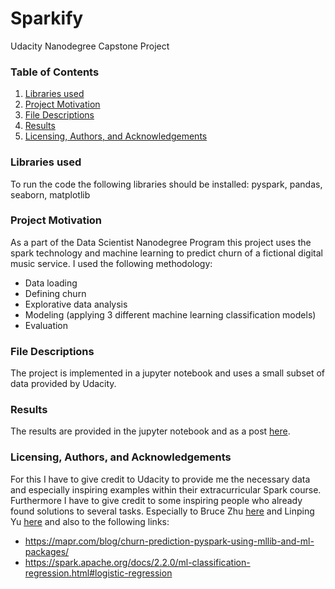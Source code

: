 # Sparkify
Udacity Nanodegree Capstone Project

### Table of Contents

1. [Libraries used](#libs)
2. [Project Motivation](#motivation)
3. [File Descriptions](#files)
4. [Results](#results)
5. [Licensing, Authors, and Acknowledgements](#licensing)

### Libraries used <a name="libs"></a>
To run the code the following libraries should be installed: pyspark, pandas, seaborn, matplotlib

### Project Motivation <a name="motivation"></a>
As a part of the Data Scientist Nanodegree Program this project uses the spark technology and machine learning to 
predict churn of a fictional digital music service. I used the following methodology:
 + Data loading
 + Defining churn
 + Explorative data analysis
 + Modeling (applying 3 different machine learning classification models)
 + Evaluation

### File Descriptions <a name="files"></a>
The project is implemented in a jupyter notebook and uses a small subset of data provided by Udacity.

### Results <a name="results"></a>
The results are provided in the jupyter notebook and as a post [here](https://medium.com/@felix.kler/how-to-predict-churn-5d3304bf1822).

### Licensing, Authors, and Acknowledgements <a name="licensing"></a>
For this I have to give credit to Udacity to provide me the necessary data and especially inspiring examples within their extracurricular Spark course. 
Furthermore I have to give credit to some inspiring people who already found solutions to several tasks. Especially to
Bruce Zhu [here](https://github.com/fxzero/Sparkify-Project) and Linping Yu [here](https://github.com/linpingyu/Sparkify) and also to the following links:
+ https://mapr.com/blog/churn-prediction-pyspark-using-mllib-and-ml-packages/
+ https://spark.apache.org/docs/2.2.0/ml-classification-regression.html#logistic-regression

